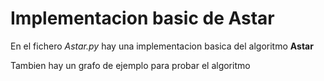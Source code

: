
# Implementacion basic de Astar

En el fichero *Astar.py* hay una implementacion basica del algoritmo **Astar** 

Tambien hay un grafo de ejemplo para probar el algoritmo

